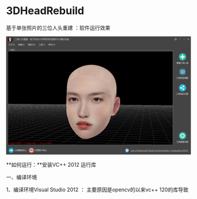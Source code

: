 # 3DHeadRebuild
基于单张照片的三位人头重建 ：软件运行效果

![](./4.Image/3DHeadReconstructon-Main.png)

**如何运行：**安装VC++ 2012 运行库



一、编译环境

1、编译环境Visual Studio 2012 ： 主要原因是opencv的以来vc++ 120的库导致
